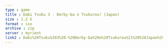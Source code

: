 ```yaml
---
type : game
title : Dabi Tsuku 3 - Derby-ba o Tsukurou! (Japan)
size : 1.2 G
format : iso
archive : zip
server : myrient
link2 : Dabi%20Tsuku%203%20-%20Derby-ba%20o%20Tsukurou%21%20%28Japan%29
---
```

